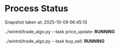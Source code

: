 # Process Status

Snapshot taken at: 2025-10-09 06:45:13

../wintrd/trade_algo.py --task price_update: **RUNNING**

../wintrd/trade_algo.py --task buy_sell: **RUNNING**

